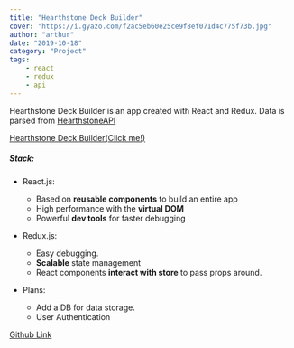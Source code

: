 ```yaml
---
title: "Hearthstone Deck Builder"
cover: "https://i.gyazo.com/f2ac5eb60e25ce9f8ef071d4c775f73b.jpg"
author: "arthur"
date: "2019-10-18"
category: "Project"
tags:
    - react
    - redux
    - api
---
```


Hearthstone Deck Builder is an app created with React and Redux. Data is parsed from [HearthstoneAPI](https://rapidapi.com/omgvamp/api/hearthstone)

[Hearthstone Deck Builder(Click me!)](https://hearthstone-decks-builder.netlify.com)

##### Stack:
- React.js:
    - Based on **reusable components** to build an entire app
    - High performance with the **virtual DOM**
    - Powerful **dev tools** for faster debugging

- Redux.js:
    - Easy debugging.
    - **Scalable** state management
    - React components **interact with store** to pass props around.

- Plans:
    - Add a DB for data storage.
    - User Authentication

[Github Link](https://github.com/rushman7/Hearthstone-Deck-Builder)